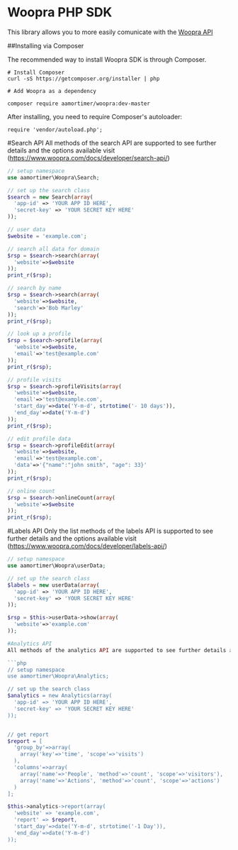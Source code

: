 Woopra PHP SDK
==============

This library allows you to more easily comunicate with the [Woopra API](https://www.woopra.com/docs/developer/api-introduction/)


##Installing via Composer

The recommended way to install Woopra SDK is through Composer.

```
# Install Composer
curl -sS https://getcomposer.org/installer | php

# Add Woopra as a dependency

composer require aamortimer/woopra:dev-master
```

After installing, you need to require Composer's autoloader:
```
require 'vendor/autoload.php';
```

#Search API
All methods of the search API are supported to see further details and the options available visit (https://www.woopra.com/docs/developer/search-api/)

```php
// setup namespace
use aamortimer\Woopra\Search;

// set up the search class
$search = new Search(array(
  'app-id' => 'YOUR APP ID HERE',
  'secret-key' => 'YOUR SECRET KEY HERE'
));

// user data
$website = 'example.com';

// search all data for domain
$rsp = $search->search(array(
  'website'=>$website
));
print_r($rsp);

// search by name
$rsp = $search->search(array(
  'website'=>$website,
  'search'=>'Bob Marley'
));
print_r($rsp);

// look up a profile
$rsp = $search->profile(array(
  'website'=>$website,
  'email'=>'test@example.com'
));
print_r($rsp);

// profile visits
$rsp = $search->profileVisits(array(
  'website'=>$website,
  'email'=>'test@example.com',
  'start_day'=>date('Y-m-d', strtotime('- 10 days')),
  'end_day'=>date('Y-m-d')
));
print_r($rsp);

// edit profile data
$rsp = $search->profileEdit(array(
  'website'=>$website,
  'email'=>'test@example.com',
  'data'=>'{"name":"john smith", "age": 33}'
));
print_r($rsp);

// online count
$rsp = $search->onlineCount(array(
  'website'=>$website
));
print_r($rsp);
```

#Labels API
Only the list methods of the labels API is supported to see further details and the options available visit (https://www.woopra.com/docs/developer/labels-api/)
```php
// setup namespace
use aamortimer\Woopra\userData;

// set up the search class
$labels = new userData(array(
  'app-id' => 'YOUR APP ID HERE',
  'secret-key' => 'YOUR SECRET KEY HERE'
));

$rsp = $this->userData->show(array(
  'website'=>'example.com'
));

#Analytics API
All methods of the analytics API are supported to see further details and the options available visit (https://www.woopra.com/docs/developer/analytics-api/)

```php
// setup namespace
use aamortimer\Woopra\Analytics;

// set up the search class
$analytics = new Analytics(array(
  'app-id' => 'YOUR APP ID HERE',
  'secret-key' => 'YOUR SECRET KEY HERE'
));


// get report
$report = [
  'group_by'=>array(
    array('key'=>'time', 'scope'=>'visits')
  ),
  'columns'=>array(
    array('name'=>'People', 'method'=>'count', 'scope'=>'visitors'),
    array('name'=>'Actions', 'method'=>'count', 'scope'=>'actions')
  )
];

$this->analytics->report(array(
  'website' => 'example.com',
  'report' => $report,
  'start_day'=>date('Y-m-d', strtotime('-1 Day')),
  'end_day'=>date('Y-m-d')
));
```
